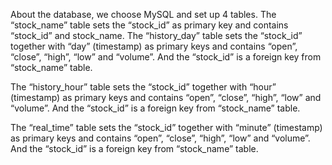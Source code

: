 About the database, we choose MySQL and set up 4 tables.
The “stock_name” table sets the “stock_id” as primary key and contains “stock_id” and stock_name.
The “history_day” table sets the “stock_id” together with “day” (timestamp) as primary keys and contains “open”, “close”, “high”, “low” and “volume”. And the “stock_id” is a foreign key from “stock_name” table.

The “history_hour” table sets the “stock_id” together with “hour” (timestamp) as primary keys and contains “open”, “close”, “high”, “low” and “volume”. And the “stock_id” is a foreign key from “stock_name” table.

The “real_time” table sets the “stock_id” together with “minute” (timestamp) as primary keys and contains “open”, “close”, “high”, “low” and “volume”. And the “stock_id” is a foreign key from “stock_name” table.

